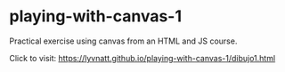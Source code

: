 # playing-with-canvas-1
Practical exercise using canvas from an HTML and JS course.

Click to visit: https://lyvnatt.github.io/playing-with-canvas-1/dibujo1.html
